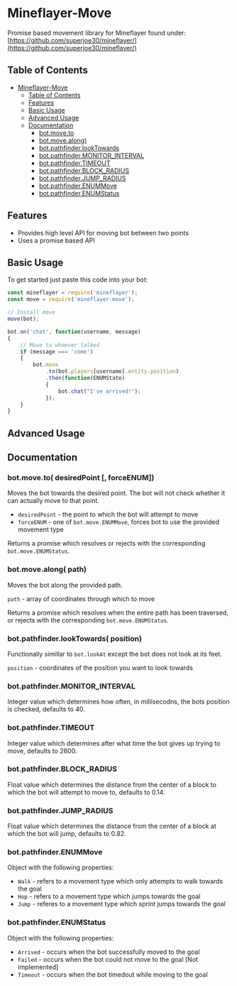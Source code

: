 # Mineflayer-Move
Promise based movement library for Mineflayer found under: [https://github.com/superjoe30/mineflayer/](https://github.com/superjoe30/mineflayer/)

## Table of Contents
- [Mineflayer-Move](#mineflayer-move)
    - [Table of Contents](#table-of-contents)
    - [Features](#features)
    - [Basic Usage](#basic-usage)
    - [Advanced Usage](#advanced-usage)
    - [Documentation](#documentation)
        - [bot.move.to](#botmoveto-desiredpoint--forceenum)
        - [bot.move.along)](#botmovealong-path)
        - [bot.pathfinder.lookTowards](#botpathfinderlooktowards-position)
        - [bot.pathfinder.MONITOR_INTERVAL](#botpathfindermonitor_interval-position)
        - [bot.pathfinder.TIMEOUT](#botpathfindertimeout)
        - [bot.pathfinder.BLOCK_RADIUS](#botpathfinderblock_radius)
        - [bot.pathfinder.JUMP_RADIUS](#botpathfinderjump_radius)
        - [bot.pathfinder.ENUMMove](#botpathfinderenummove)
        - [bot.pathfinder.ENUMStatus](#botpathfinderenumstatus)

## Features
* Provides high level API for moving bot between two points
* Uses a promise based API

## Basic Usage
To get started just paste this code into your bot:
```js
const mineflayer = require('mineflayer');
const move = require('mineflayer-move');

// Install move
move(bot);

bot.on('chat', function(username, message)
{
    // Move to whoever talked
    if (message === 'come')
    {
        bot.move
            .to(bot.players[username].entity.position)
            .then(function(ENUMState)
            {
                bot.chat("I've arrived!");
            });
    }
}
```

## Advanced Usage

## Documentation

### bot.move.to( desiredPoint [, forceENUM])
Moves the bot towards the desired point. The bot will not check whether it can actually move to that point.

* `desiredPoint` - the point to which the bot will attempt to move
* `forceENUM` - one of `bot.move.ENUMMove`, forces bot to use the provided movement type

Returns a promise which resolves or rejects with the corresponding `bot.move.ENUMStatus`.

### bot.move.along( path)
Moves the bot along the provided path.

`path` - array of coordinates through which to move

Returns a promise which resolves when the entire path has been traversed, or rejects with the corresponding `bot.move.ENUMStatus`.

### bot.pathfinder.lookTowards( position)
Functionally simillar to `bot.lookAt` except the bot does not look at its feet.

`position` - coordinates of the position you want to look towards

### bot.pathfinder.MONITOR_INTERVAL
Integer value which determines how often, in millisecodns, the bots position is checked, defaults to 40.

### bot.pathfinder.TIMEOUT
Integer value which determines after what time the bot gives up trying to move, defaults to 2600.

### bot.pathfinder.BLOCK_RADIUS
Float value which determines the distance from the center of a block to which the bot will attempt to move to, defaults to 0.14.

### bot.pathfinder.JUMP_RADIUS
Float value which determines the distance from the center of a block at which the bot will jump, defaults to 0.82.

### bot.pathfinder.ENUMMove
Object with the following properties:
* `Walk` - refers to a movement type which only attempts to walk towards the goal
* `Hop` - refers to a movement type which jumps towards the goal
* `Jump` - referes to a movement type which sprint jumps towards the goal

### bot.pathfinder.ENUMStatus
Object with the following properties:
* `Arrived` - occurs when the bot successfully moved to the goal
* `Failed` - occurs when the bot could not move to the goal \[Not implemented]
* `Timeout` - occurs when the bot timedout while moving to the goal